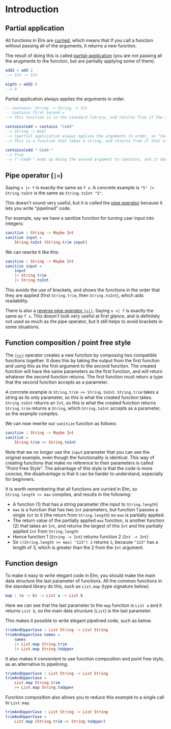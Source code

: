 # Introduction

## Partial application

All functions in Elm are [curried][currying], which means that if you call a function without passing all of the arguments, it returns a new function.

The result of doing this is called [partial-application][partial-application] (you are not passing all the arugments to the function, but are partially applying some of them).

```elm
add2 = add 2
--> Int -> Int

eigth = add2 6
--> 8
```

Partial application always applies the arguments in order.

```elm
-- contains: String -> String -> Int
-- contains first second =
--> This function is in the standard library, and returns True if the second string contains the first one

containsCedd = contains "Cedd"
--> String -> Bool
--> (partial application always applies the arguments in order, so "Cedd" becomes the first argument to contains
--> This is a function that takes a string, and returns True if that string contains Cedd)

containsCedd "-Cedd-"
--> True
--> ("-Cedd-" ends up being the second argument to contains, and it does include "Cedd", the first argument)
```

## Pipe operator (`|>`)

Saying `x |> f` is exactly the same as `f x`. A concrete example is `"5" |> String.toInt` is the same as `String.toInt "5"`.

This doesn't sound very useful, but it is called the [pipe operator][pipe-operator] because it lets you write “pipelined” code.

For example, say we have a sanitize function for turning user input into integers:

```elm
sanitize : String -> Maybe Int
sanitize input =
    String.toInt (String.trim input)
```

We can rewrite it like this:

```elm
sanitize : String -> Maybe Int
sanitize input =
    input
    |> String.trim
    |> String.toInt
```

This avoids the use of brackets, and shows the functions in the order that they are applied (first `String.trim`, then `String.toInt`), which aids readability.

There is also a [reverse pipe operator `(<|)`][reverse-pipe-operator].
Saying `x <| f` is exactly the same as `f x`.
This doesn't look very useful at first glance, and is definitely not used as much as the pipe operator, but it still helps to avoid brackets in some situations.

## Function composition / point free style

The [`(>>)`][forward-composition] operator creates a new function by composing two compatible functions together.
It does this by taking the output from the first function and using this as the first argument to the second function.
The created function will have the same parameters as the first function, and will return whatever the second function returns.
The first function must return a type that the second function accepts as a parameter.

A concrete example is `String.trim >> String.toInt`.
`String.trim` takes a string as its only parameter, so this is what the created function takes.
`String.toInt` returns an `Int`, so this is what the created function returns
`String.trim` returns a `String`, which `String.toInt` accepts as a parameter, so the example compiles.

We can now rewrite our `sanitize` function as follows:

```elm
sanitize : String -> Maybe Int
sanitize =
    String.trim >> String.toInt
```

Note that we no longer use the `input` parameter that you can see the original example, even though the functionality is identical.
This way of creating functions that make no reference to their parameters is called "Point Free Style".
The advantage of this style is that the code is more concise, the disadvantage is that it can be harder to understand, especially for beginners.

It is worth remembering that all functions are curried in Elm, so `String.length >> max` compiles, and results in the following:

- A function (1) that has a string parameter (the input to `String.length`)
- `max` is a function that has two `Int` parameters, but function 1 passes a single `Int` to it (the return from `String.length`) so `max` is partially applied.
- The return value of the partially applied `max` function, is another function (2) that takes an `Int`, and returns the largest of this `Int` and the partially applied `Int` from `String.length`
- Hence function 1 (`String -> Int`) returns function 2 (`Int -> Int`)
- So `((String.length >> max) "123") 2` returns `3`, because `"123"` has a length of 3, which is greater than the 2 from the `Int` argument.

## Function design

To make it easy to write elegant code in Elm, you should make the main data structure the last parameter of functions.
All the common functions in the standard library do this, such as `List.map` (type signature below).

```elm
map : (a -> b) -> List a -> List b
```

Here we can see that the last parameter to the `map` function is `List a` and it returns `List b`, so the main data structure (`List`) is the last parameter.

This makes it possible to write elegant pipelined code, such as below.

```elm
trimAndUpperCase : List String -> List String
trimAndUpperCase names =
    names
    |> List.map String.trim
    |> List.map String.toUpper
```

It also makes it convenient to use function composition and point free style, as an alternative to pipelining.

```elm
trimAndUpperCase : List String -> List String
trimAndUpperCase =
    List.map String.trim
    >> List.map String.toUpper
```

Function composition also allows you to reduce this example to a single call to `List.map`.

```elm
trimAndUpperCase : List String -> List String
trimAndUpperCase =
    List.map (String.trim >> String.toUpper)
```

[currying]: https://www.bekk.christmas/post/2020/9/hurry-curry!
[partial-application]: https://www.bekk.christmas/post/2020/10/partial-application-of-functions!
[pipe-operator]: https://package.elm-lang.org/packages/elm/core/latest/Basics#|%3E
[reverse-pipe-operator]: https://package.elm-lang.org/packages/elm/core/latest/Basics#%3C|
[forward-composition]: https://package.elm-lang.org/packages/elm/core/latest/Basics#%3E%3E
[backward-composition]: https://package.elm-lang.org/packages/elm/core/latest/Basics#%3C%3C
